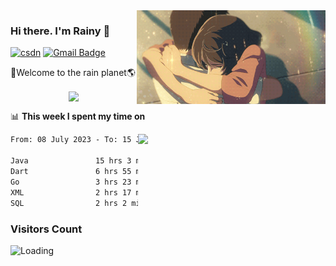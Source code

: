 <img  align='right' height="150" src="https://github.com/LikeRainDay/LikeRainDay/blob/master/pic/img_rain_1.gif?raw=true">



### Hi there. I'm Rainy :lemon:

[![csdn](https://img.shields.io/badge/-csdn-c14438?style=flat-square&logo=c&logoColor=white)](https://blog.csdn.net/qq_15807167)
[![Gmail Badge](https://img.shields.io/badge/-gmail-c14438?style=flat-square&logo=Gmail&logoColor=white&link=mailto:houshuai0816@gmail.com)](mailto:houshuai0816@gmail.com)

🚀Welcome to the rain planet🌎

<center>
<img align='center'  src="https://source.unsplash.com/user/rainyhehe/likes">
</center>

📊 **This week I spent my time on**

<img align='right'   width="300" src="https://github-readme-stats.vercel.app/api?username=LikeRainDay&show_icons=true&title_color=fff&icon_color=79ff97&text_color=9f9f9f&bg_color=151515&count_private=true">

<!--START_SECTION:waka-->

```txt
From: 08 July 2023 - To: 15 July 2023

Java               15 hrs 3 mins   ████████████▒░░░░░░░░░░░░   49.39 %
Dart               6 hrs 55 mins   █████▓░░░░░░░░░░░░░░░░░░░   22.68 %
Go                 3 hrs 23 mins   ██▓░░░░░░░░░░░░░░░░░░░░░░   11.15 %
XML                2 hrs 17 mins   ██░░░░░░░░░░░░░░░░░░░░░░░   07.52 %
SQL                2 hrs 2 mins    █▓░░░░░░░░░░░░░░░░░░░░░░░   06.69 %
```

<!--END_SECTION:waka-->

### Visitors Count
<img align="left" src = "https://profile-counter.glitch.me/LikeRainDay/count.svg" alt ="Loading">
